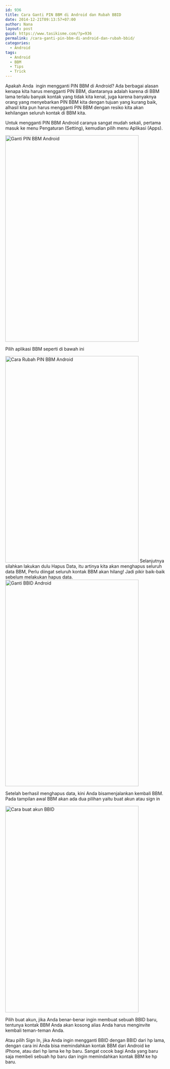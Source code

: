 ```yaml
---
id: 936
title: Cara Ganti PIN BBM di Android dan Rubah BBID
date: 2014-12-21T09:13:57+07:00
author: Nana
layout: post
guid: https://www.tasikisme.com/?p=936
permalink: /cara-ganti-pin-bbm-di-android-dan-rubah-bbid/
categories:
  - Android
tags:
  - Android
  - BBM
  - Tips
  - Trick
---
```

Apakah Anda  ingin mengganti PIN BBM di Android? Ada berbagai alasan kenapa kita harus mengganti PIN BBM, diantaranya adalah karena di BBM lama terlalu banyak kontak yang tidak kita kenal, juga karena banyaknya orang yang menyebarkan PIN BBM kita dengan tujuan yang kurang baik, alhasil kita pun harus mengganti PIN BBM dengan resiko kita akan kehilangan seluruh kontak di BBM kita.

Untuk mengganti PIN BBM Android caranya sangat mudah sekali, pertama masuk ke menu Pengaturan (Setting), kemudian pilih menu Aplikasi (Apps).

<img loading="lazy"  src="https://1.bp.blogspot.com/-HRlavHLe1HQ/VJZLdcRqvWI/AAAAAAAADrg/euHnOLe3zSU/s1600/ganti_pin_BBM_Android_1.png" alt="Ganti PIN BBM Android" width="420" height="650" /> 

Pilih aplikasi BBM seperti di bawah ini

<img loading="lazy"  src="https://2.bp.blogspot.com/-y8uyz7CaYK4/VJZLdVxXOAI/AAAAAAAADro/3CqH-fOH6P8/s1600/ganti_pin_BBM_Android_2.png" alt="Cara Rubah PIN BBM Android" width="420" height="650" />  
Selanjutnya silahkan lakukan dulu Hapus Data, itu artinya kita akan menghapus seluruh data BBM, Perlu diingat seluruh kontak BBM akan hilang! Jadi pikir baik-baik sebelum melakukan hapus data.

<img loading="lazy" class=" aligncenter" src="https://1.bp.blogspot.com/-2hx8M8Um6fs/VJZLdbPYBBI/AAAAAAAADrk/05lcUxPUf6Y/s1600/ganti_pin_BBM_Android_3.png" alt="Ganti BBID Android" width="420" height="650" /> 

Setelah berhasil menghapus data, kini Anda bisamenjalankan kembali BBM. Pada tampilan awal BBM akan ada dua pilihan yaitu buat akun atau sign in

<img loading="lazy" class=" aligncenter" src="https://1.bp.blogspot.com/-cUqSbjqC_VI/VJZLelGQyNI/AAAAAAAADr0/uzqIGmV-Nbs/s1600/ganti_pin_BBM_Android_4.png" alt="Cara buat akun BBID" width="420" height="650" /> 

Pilih buat akun, jika Anda benar-benar ingin membuat sebuah BBID baru, tentunya kontak BBM Anda akan kosong alias Anda harus menginvite kembali teman-teman Anda.

Atau pilih Sign In, jika Anda ingin mengganti BBID dengan BBID dari hp lama, dengan cara ini Anda bisa memindahkan kontak BBM dari Android ke iPhone, atau dari hp lama ke hp baru. Sangat cocok bagi Anda yang baru saja membeli sebuah hp baru dan ingin memindahkan kontak BBM ke hp baru.